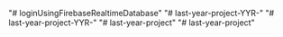 "# loginUsingFirebaseRealtimeDatabase" 
"# last-year-project-YYR-" 
"# last-year-project-YYR-" 
"# last-year-project" 
"# last-year-project" 
